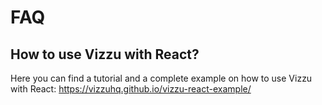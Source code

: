 # FAQ

## How to use Vizzu with React?

Here you can find a tutorial and a complete example on how to use Vizzu with React:
https://vizzuhq.github.io/vizzu-react-example/
